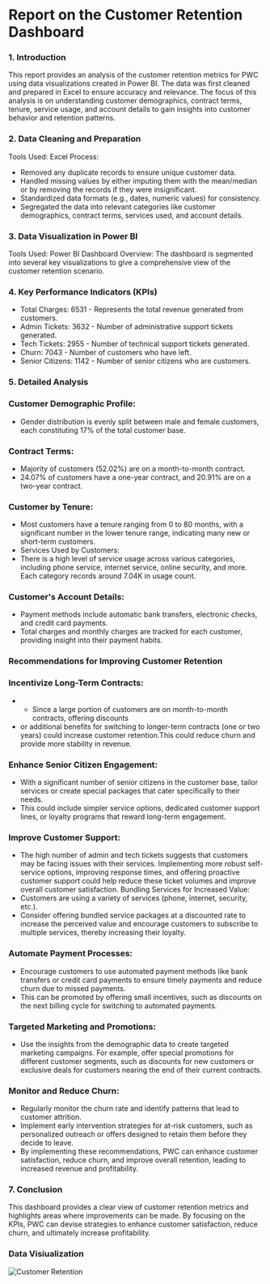 # Report on the Customer Retention Dashboard
### 1. Introduction
This report provides an analysis of the customer retention metrics for PWC using data visualizations created in Power BI. 
The data was first cleaned and prepared in Excel to ensure accuracy and relevance. The focus of this analysis is on understanding customer demographics, contract terms, 
tenure, service usage, and account details to gain insights into customer behavior and retention patterns.

### 2. Data Cleaning and Preparation
Tools Used: Excel
Process:
- Removed any duplicate records to ensure unique customer data.
- Handled missing values by either imputing them with the mean/median or by removing the records if they were insignificant.
- Standardized data formats (e.g., dates, numeric values) for consistency.
- Segregated the data into relevant categories like customer demographics, contract terms, services used, and account details.
### 3. Data Visualization in Power BI
Tools Used: Power BI
Dashboard Overview:
The dashboard is segmented into several key visualizations to give a comprehensive view of the customer retention scenario.
### 4. Key Performance Indicators (KPIs)
- Total Charges: 6531 - Represents the total revenue generated from customers.
- Admin Tickets: 3632 - Number of administrative support tickets generated.
- Tech Tickets: 2955 - Number of technical support tickets generated.
- Churn: 7043 - Number of customers who have left.
- Senior Citizens: 1142 - Number of senior citizens who are customers.
### 5. Detailed Analysis
### Customer Demographic Profile:
- Gender distribution is evenly split between male and female customers, each constituting 17% of the total customer base.
### Contract Terms:
- Majority of customers (52.02%) are on a month-to-month contract.
- 24.07% of customers have a one-year contract, and 20.91% are on a two-year contract.
### Customer by Tenure:
- Most customers have a tenure ranging from 0 to 80 months, with a significant number in the lower tenure range, indicating many new or short-term customers.
- Services Used by Customers:
- There is a high level of service usage across various categories, including phone service, internet service, online security, and more. Each category records around 7.04K in usage count.
### Customer's Account Details:
- Payment methods include automatic bank transfers, electronic checks, and credit card payments.
- Total charges and monthly charges are tracked for each customer, providing insight into their payment habits.
###  Recommendations for Improving Customer Retention
### Incentivize Long-Term Contracts:
- - Since a large portion of customers are on month-to-month contracts, offering discounts
- or additional benefits for switching to longer-term contracts (one or two years) could increase customer retention.This could reduce churn and provide more stability in revenue.
### Enhance Senior Citizen Engagement:
- With a significant number of senior citizens in the customer base, tailor services or create special packages that cater specifically to their needs.
- This could include simpler service options, dedicated customer support lines, or loyalty programs that reward long-term engagement.
### Improve Customer Support:
- The high number of admin and tech tickets suggests that customers may be facing issues with their services. Implementing more robust self-service options, improving response times, and offering proactive customer support could help reduce these ticket volumes and improve overall customer satisfaction.
Bundling Services for Increased Value:
- Customers are using a variety of services (phone, internet, security, etc.).
-  Consider offering bundled service packages at a discounted rate to increase the perceived value and encourage customers to subscribe to multiple services, thereby increasing their loyalty.
### Automate Payment Processes:
- Encourage customers to use automated payment methods like bank transfers or credit card payments to ensure timely payments and reduce churn due to missed payments.
- This can be promoted by offering small incentives, such as discounts on the next billing cycle for switching to automated payments.
### Targeted Marketing and Promotions:
- Use the insights from the demographic data to create targeted marketing campaigns.
  For example, offer special promotions for different customer segments,
  such as discounts for new customers or exclusive deals for customers nearing the end of their current contracts.
### Monitor and Reduce Churn:
- Regularly monitor the churn rate and identify patterns that lead to customer attrition.
- Implement early intervention strategies for at-risk customers, such as personalized outreach or offers designed to retain them before they decide to leave.
- By implementing these recommendations, PWC can enhance customer satisfaction, reduce churn, and improve overall retention, leading to increased revenue and profitability.

### 7. Conclusion
This dashboard provides a clear view of customer retention metrics and highlights areas where improvements can be made.
By focusing on the KPIs, PWC can devise strategies to enhance customer satisfaction, reduce churn, and ultimately increase profitability.

### Data Visiualization

![Customer Retention](https://github.com/user-attachments/assets/e0e71712-b5f9-4325-94c6-4347f72acaf2)








